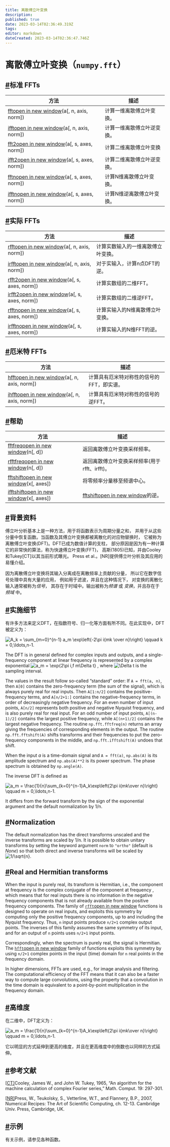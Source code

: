 ```yaml
---
title: 离散傅立叶变换
description: 
published: true
date: 2023-03-14T02:36:49.319Z
tags: 
editor: markdown
dateCreated: 2023-03-14T02:36:47.746Z
---
```


# 离散傅立叶变换（`numpy.fft`）

## [#](https://www.numpy.org.cn/reference/routines/fft.html#标准-ffts)标准 FFTs

| 方法                                                         | 描述                       |
| ------------------------------------------------------------ | -------------------------- |
| [fftopen in new window](https://numpy.org/devdocs/reference/generated/numpy.fft.fft.html#numpy.fft.fft)(a[, n, axis, norm]) | 计算一维离散傅立叶变换。   |
| [ifftopen in new window](https://numpy.org/devdocs/reference/generated/numpy.fft.ifft.html#numpy.fft.ifft)(a[, n, axis, norm]) | 计算一维离散傅立叶逆变换。 |
| [fft2open in new window](https://numpy.org/devdocs/reference/generated/numpy.fft.fft2.html#numpy.fft.fft2)(a[, s, axes, norm]) | 计算二维离散傅立叶变换     |
| [ifft2open in new window](https://numpy.org/devdocs/reference/generated/numpy.fft.ifft2.html#numpy.fft.ifft2)(a[, s, axes, norm]) | 计算二维离散傅立叶逆变换。 |
| [fftnopen in new window](https://numpy.org/devdocs/reference/generated/numpy.fft.fftn.html#numpy.fft.fftn)(a[, s, axes, norm]) | 计算N维离散傅立叶变换。    |
| [ifftnopen in new window](https://numpy.org/devdocs/reference/generated/numpy.fft.ifftn.html#numpy.fft.ifftn)(a[, s, axes, norm]) | 计算N维逆离散傅立叶变换。  |

## [#](https://www.numpy.org.cn/reference/routines/fft.html#实际-ffts)实际 FFTs

| 方法                                                         | 描述                               |
| ------------------------------------------------------------ | ---------------------------------- |
| [rfftopen in new window](https://numpy.org/devdocs/reference/generated/numpy.fft.rfft.html#numpy.fft.rfft)(a[, n, axis, norm]) | 计算实数输入的一维离散傅立叶变换。 |
| [irfftopen in new window](https://numpy.org/devdocs/reference/generated/numpy.fft.irfft.html#numpy.fft.irfft)(a[, n, axis, norm]) | 对于实输入，计算n点DFT的逆。       |
| [rfft2open in new window](https://numpy.org/devdocs/reference/generated/numpy.fft.rfft2.html#numpy.fft.rfft2)(a[, s, axes, norm]) | 计算实数组的二维FFT。              |
| [irfft2open in new window](https://numpy.org/devdocs/reference/generated/numpy.fft.irfft2.html#numpy.fft.irfft2)(a[, s, axes, norm]) | 计算实数组的二维逆FFT。            |
| [rfftnopen in new window](https://numpy.org/devdocs/reference/generated/numpy.fft.rfftn.html#numpy.fft.rfftn)(a[, s, axes, norm]) | 计算实输入的N维离散傅立叶变换。    |
| [irfftnopen in new window](https://numpy.org/devdocs/reference/generated/numpy.fft.irfftn.html#numpy.fft.irfftn)(a[, s, axes, norm]) | 计算实输入的N维FFT的逆。           |

## [#](https://www.numpy.org.cn/reference/routines/fft.html#厄米特-ffts)厄米特 FFTs

| 方法                                                         | 描述                                      |
| ------------------------------------------------------------ | ----------------------------------------- |
| [hfftopen in new window](https://numpy.org/devdocs/reference/generated/numpy.fft.hfft.html#numpy.fft.hfft)(a[, n, axis, norm]) | 计算具有厄米特对称性的信号的FFT，即实谱。 |
| [ihfftopen in new window](https://numpy.org/devdocs/reference/generated/numpy.fft.ihfft.html#numpy.fft.ihfft)(a[, n, axis, norm]) | 计算具有厄米特对称性的信号的逆FFT。       |

## [#](https://www.numpy.org.cn/reference/routines/fft.html#帮助)帮助

| 方法                                                         | 描述                                                         |
| ------------------------------------------------------------ | ------------------------------------------------------------ |
| [fftfreqopen in new window](https://numpy.org/devdocs/reference/generated/numpy.fft.fftfreq.html#numpy.fft.fftfreq)(n[, d]) | 返回离散傅立叶变换采样频率。                                 |
| [rfftfreqopen in new window](https://numpy.org/devdocs/reference/generated/numpy.fft.rfftfreq.html#numpy.fft.rfftfreq)(n[, d]) | 返回离散傅立叶变换采样频率(用于rfft、irfft)。                |
| [fftshiftopen in new window](https://numpy.org/devdocs/reference/generated/numpy.fft.fftshift.html#numpy.fft.fftshift)(x[, axes]) | 将零频率分量移至频谱中心。                                   |
| [ifftshiftopen in new window](https://numpy.org/devdocs/reference/generated/numpy.fft.ifftshift.html#numpy.fft.ifftshift)(x[, axes]) | [fftshiftopen in new window](https://numpy.org/devdocs/reference/generated/numpy.fft.fftshift.html#numpy.fft.fftshift)的逆。 |

## [#](https://www.numpy.org.cn/reference/routines/fft.html#背景资料)背景资料

傅立叶分析基本上是一种方法，用于将函数表示为周期分量之和， 并用于从这些分量中恢复函数。当函数及其傅立叶变换都被离散化的对应物替换时， 它被称为离散傅立叶变换(DFT)。DFT已成为数值计算的支柱， 部分原因是因为有一种计算它的非常快的算法，称为快速傅立叶变换(FFT)， 高斯(1805)已知，并由Cooley和Tukey[CT]以其当前形式曝光。 Press et al.。[NR]提供傅立叶分析及其应用的易懂介绍。

因为离散傅立叶变换将其输入分离成在离散频率上贡献的分量， 所以它在数字信号处理中具有大量的应用， 例如用于滤波，并且在这种情况下， 对变换的离散化输入通常被称为*信号*， 其存在于时域中。输出被称为*频谱* 或 *变换*，并且存在于 *频域* 中。

## [#](https://www.numpy.org.cn/reference/routines/fft.html#实施细节)实施细节

有许多方法来定义DFT，在指数符号、归一化等方面有所不同。在此实现中，DFT被定义为：

![A_k =  \sum_{m=0}^{n-1} a_m \exp\left\{-2\pi i{mk \over n}\right\} \qquad k = 0,\ldots,n-1.](https://www.numpy.org.cn/static/images/math/c3e12e4fbd5334e071b7dfdd4d059fc3584b81e8.svg)

The DFT is in general defined for complex inputs and outputs, and a single-frequency component at linear frequency is represented by a complex exponential ![a_m = \exp\{2\pi i\,f m\Delta t\}](https://www.numpy.org.cn/static/images/math/9127ee37034ef9c70d96a488f67e0c82f9e92ff8.svg) , where ![\Delta t](https://www.numpy.org.cn/static/images/math/ec002955bdf95ee9869878fbad4f80fc98539359.svg) is the sampling interval.

The values in the result follow so-called “standard” order: If `A = fft(a, n)`, then `A[0]` contains the zero-frequency term (the sum of the signal), which is always purely real for real inputs. Then `A[1:n/2]` contains the positive-frequency terms, and `A[n/2+1:]` contains the negative-frequency terms, in order of decreasingly negative frequency. For an even number of input points, `A[n/2]` represents both positive and negative Nyquist frequency, and is also purely real for real input. For an odd number of input points, `A[(n-1)/2]` contains the largest positive frequency, while `A[(n+1)/2]` contains the largest negative frequency. The routine `np.fft.fftfreq(n)` returns an array giving the frequencies of corresponding elements in the output. The routine `np.fft.fftshift(A)` shifts transforms and their frequencies to put the zero-frequency components in the middle, and `np.fft.ifftshift(A)` undoes that shift.

When the input *a* is a time-domain signal and `A = fft(a)`, `np.abs(A)` is its amplitude spectrum and `np.abs(A)**2` is its power spectrum. The phase spectrum is obtained by `np.angle(A)`.

The inverse DFT is defined as

![a_m = \frac{1}{n}\sum_{k=0}^{n-1}A_k\exp\left\{2\pi i{mk\over n}\right\} \qquad m = 0,\ldots,n-1.](https://www.numpy.org.cn/static/images/math/25d7a89b77473363cb4da8b11ca853073f63729f.svg)

It differs from the forward transform by the sign of the exponential argument and the default normalization by 1/n.

## [#](https://www.numpy.org.cn/reference/routines/fft.html#normalization)Normalization

The default normalization has the direct transforms unscaled and the inverse transforms are scaled by 1/n. It is possible to obtain unitary transforms by setting the keyword argument `norm` to `"ortho"` (default is *None*) so that both direct and inverse transforms will be scaled by ![1/\sqrt{n}](https://www.numpy.org.cn/static/images/math/f780dc84ea49c387f9417b50f0619e404d91c28a.svg).

## [#](https://www.numpy.org.cn/reference/routines/fft.html#real-and-hermitian-transforms)Real and Hermitian transforms

When the input is purely real, its transform is Hermitian, i.e., the component at frequency is the complex conjugate of the component at frequency , which means that for real inputs there is no information in the negative frequency components that is not already available from the positive frequency components. The family of [`rfft`open in new window](https://numpy.org/devdocs/reference/generated/numpy.fft.rfft.html#numpy.fft.rfft) functions is designed to operate on real inputs, and exploits this symmetry by computing only the positive frequency components, up to and including the Nyquist frequency. Thus, `n` input points produce `n/2+1` complex output points. The inverses of this family assumes the same symmetry of its input, and for an output of `n` points uses `n/2+1` input points.

Correspondingly, when the spectrum is purely real, the signal is Hermitian. The [`hfft`open in new window](https://numpy.org/devdocs/reference/generated/numpy.fft.hfft.html#numpy.fft.hfft) family of functions exploits this symmetry by using `n/2+1` complex points in the input (time) domain for `n` real points in the frequency domain.

In higher dimensions, FFTs are used, e.g., for image analysis and filtering. The computational efficiency of the FFT means that it can also be a faster way to compute large convolutions, using the property that a convolution in the time domain is equivalent to a point-by-point multiplication in the frequency domain.

## [#](https://www.numpy.org.cn/reference/routines/fft.html#高维度)高维度

在二维中，DFT定义为：

![a_m = \frac{1}{n}\sum_{k=0}^{n-1}A_k\exp\left\{2\pi i{mk\over n}\right\} \qquad m = 0,\ldots,n-1.](https://www.numpy.org.cn/static/images/math/abfed18222e3312d95d1597d08c38d85847a8ad5.svg)

它以明显的方式延伸到更高的维度，并且在更高维度中的倒数也以同样的方式延伸。

## [#](https://www.numpy.org.cn/reference/routines/fft.html#参考文献)参考文献

[[CT\]](https://www.numpy.org.cn/reference/routines/fft.html#id1)Cooley, James W., and John W. Tukey, 1965, “An algorithm for the machine calculation of complex Fourier series,” Math. Comput. 19: 297-301.

[[NR\]](https://www.numpy.org.cn/reference/routines/fft.html#id2)Press, W., Teukolsky, S., Vetterline, W.T., and Flannery, B.P., 2007, Numerical Recipes: The Art of Scientific Computing, ch. 12-13. Cambridge Univ. Press, Cambridge, UK.

## [#](https://www.numpy.org.cn/reference/routines/fft.html#示例)示例

有关示例，请参见各种函数。